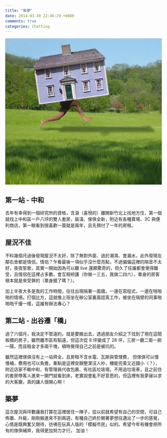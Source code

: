 ```yaml
---
title: "築夢"
date: 2014-03-30 22:46:29 +0800
comments: true
categories: Chatting
---
```


![](/images/house-moving.jpg)

## 第一站 - 中和

去年有幸得到一個研究所的資格，含淚（喜悅的）離開新竹北上找地方住，第一個就找上中和區一戶八坪的雙人套房，裝潢、傢俱全新，附近有各種賣場、3C 與便利商店，第一眼看到很喜歡一簽就是兩年，且先預付了一年的房租。

## 屋況不佳

不料幾個月過後發現屋況不太好，除了無對外窗、過於潮濕、會漏水，此外發現左鄰右舍都是情侶，情侶？乍看最後一項似乎沒什麼亮點，不過偏偏這裡的隔音不太好，夜夜笙歌，其實一開始因為可以聽 live 還頗驚奇的，但久了任誰都會覺得難受，且情侶在這裡占多數，會互相袒護（你做一三五，我做二四六），單身的房客根本就是來受罪的（單身錯了嗎？）。

加上半夜大多是我的工作時間，往往出現隔著一面牆，一邊在寫程式，一邊在啪啪啪的情境。打個比方，這就像上班坐在辦公室裏面認真工作，被坐在隔壁的同事啪啪啪干擾一樣，這誰有辦法專心？

## 第二站 - 出谷遷「橋」

過了六個月，我決定不管違約，就是要搬出去，透過朋友介紹之下找到了現在這間板橋的房子，雖然離市區有點遠，但這次從 8 坪變成了 28 坪，三房一廳二衛一廚一陽，而且租金才多兩千塊，頓時覺得自己之前是被坑的。

雖然這裡傢俱沒有上一站齊全，且房租不含水電、瓦斯與管理費，
但傢俱可以慢慢補，費用也可以負擔，重點是這裡安靜整潔沒人吵，機能完善又近國小（？），附近店家不輸中和、有管理員代收包裹、有社區垃圾場，不用追垃圾車，且之前住的套房帶客人進來一開門就看到床，老實說會亂不好意思的，但這裡有我夢寐以求的大客廳，真的讓人很開心啊！

## 築夢

這次屋況與坪數讓我打算在這裡居住一陣子，從以前就希望有自己的空間，可自己佈置、升級，剛剛搬進來不到兩週，有種自己終於朝著夢想往邁出了一步的感覺，心情是既興奮又期待，彷彿在玩真人版的「模擬市民」似的。希望今年有機會把所有的傢俱補齊，我得更加努力才行，
加油！